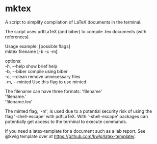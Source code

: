 # mktex
A script to simplify compilation of LaTeX documents in the terminal.

The script uses pdfLaTeX (and biber) to compile .tex documents (with references).

Usage example: [possible flags]<br />
  mktex filename [-b -c -m]
  
options: <br />
  -h, --help            show brief help<br />
  -b, --biber           compile using biber<br />
  -c, --clean           remove unnecessary files<br />
  -m, --minted          Use this flag to use minted<br />
  
The filename can have three formats:
  'filename'<br />
  'filename.'<br />
  'filename.tex'<br />

The minted flag, '-m', is used due to a potential security risk of using the flag '-shell-escape' with pdfLaTeX. With '-shell-escape' packages can potentially get access to the terminal to execute commands. 

If you need a latex-template for a document such as a lab report. See @kwlg template over at https://github.com/kwlg/latex-template/.
